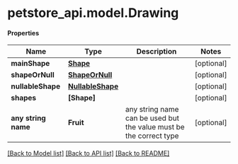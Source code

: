 # petstore_api.model.Drawing

#### Properties
Name | Type | Description | Notes
------------ | ------------- | ------------- | -------------
**mainShape** | [**Shape**](Shape.md) |  | [optional] 
**shapeOrNull** | [**ShapeOrNull**](ShapeOrNull.md) |  | [optional] 
**nullableShape** | [**NullableShape**](NullableShape.md) |  | [optional] 
**shapes** | **[Shape]** |  | [optional] 
**any string name** | **Fruit** | any string name can be used but the value must be the correct type | [optional]

[[Back to Model list]](../../README.md#documentation-for-models) [[Back to API list]](../../README.md#documentation-for-api-endpoints) [[Back to README]](../../README.md)

